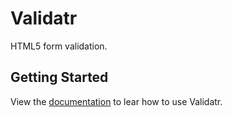 # Validatr

HTML5 form validation.

## Getting Started
View the [documentation][docs] to lear how to use Validatr.

[docs]: http://jaymorrow.github.com/validatr/
